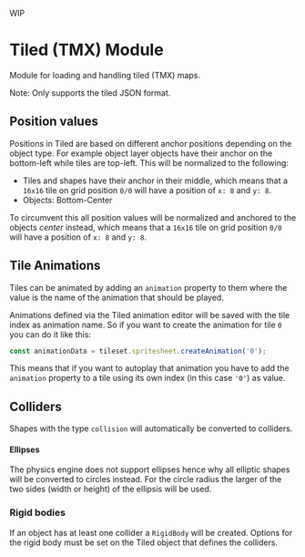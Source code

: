 WIP

# Tiled (TMX) Module

Module for loading and handling tiled (TMX) maps. 

Note: Only supports the tiled JSON format.

## Position values

Positions in Tiled are based on different anchor positions depending on
the object type. For example object layer objects have their anchor on 
the bottom-left while tiles are top-left. This will be normalized to the
following:

- Tiles and shapes have their anchor in their middle, which means that a `16x16` 
  tile on grid position `0/0` will have a position of `x: 8` and `y: 8`.
- Objects: Bottom-Center


To circumvent this all position 
values will be normalized and anchored to the objects *center* instead, 
which means that a `16x16` tile on grid position `0/0` will have a position 
of `x: 8` and `y: 8`.

## Tile Animations

Tiles can be animated by adding an `animation` property to them where the 
value is the name of the animation that should be played.

Animations defined via the Tiled animation editor will be saved with the 
tile index as animation name. So if you want to create the animation for 
tile `0` you can do it like this:

```ts
const animationData = tileset.spritesheet.createAnimation('0');
```

This means that if you want to autoplay that animation you have to add 
the `animation` property to a tile using its own index (in this case 
`'0'`) as value.

## Colliders

Shapes with the type `collision` will automatically be converted to colliders. 

#### Ellipses

The physics engine does not support ellipses hence why all elliptic shapes
will be converted to circles instead. For the circle radius the larger of 
the two sides (width or height) of the ellipsis will be used.

### Rigid bodies

If an object has at least one collider a `RigidBody` will be created. Options
for the rigid body must be set on the Tiled object that defines the colliders. 




